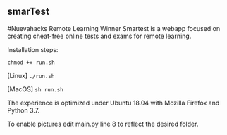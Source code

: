 ## smarTest
#Nuevahacks Remote Learning Winner
Smartest is a webapp focused on creating cheat-free online tests and exams for remote learning.

Installation steps:

`chmod +x run.sh`

[Linux] `./run.sh`

[MacOS] `sh run.sh`

The experience is optimized under Ubuntu 18.04 with Mozilla Firefox and Python 3.7.

To enable pictures edit main.py line 8 to reflect the desired folder.
